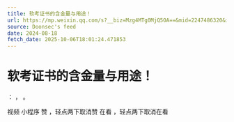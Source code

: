 ```yaml
---
title: 软考证书的含金量与用途！
url: https://mp.weixin.qq.com/s?__biz=Mzg4MTg0MjQ5OA==&mid=2247486320&idx=1&sn=a624688b109471205e817e2a5b2551c0
source: Doonsec's feed
date: 2024-08-18
fetch_date: 2025-10-06T18:01:24.471853
---
```


# 软考证书的含金量与用途！

：
，
。

视频
小程序
赞
，轻点两下取消赞
在看
，轻点两下取消在看